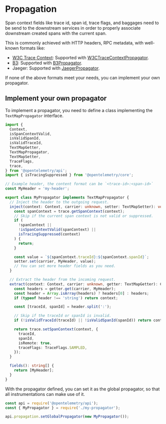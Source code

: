 # Propagation

Span context fields like trace id, span id, trace flags, and baggages need to be send to the downstream services
in order to properly associate downstream created spans with the current span.

This is commonly achieved with HTTP headers, RPC metadata, with well-known formats like:

- [W3C Trace Context][]: Supported with [W3CTraceContextPropagator][].
- [B3][]: Supported with [B3Propagator][].
- Jaeger: Supported with [JaegerPropagator][].

If none of the above formats meet your needs, you can implement your own propagator.

## Implement your own propagator

To implement a propagator, you need to define a class implementing the `TextMapPropagator` interface.

```ts
import {
  Context,
  isSpanContextValid,
  isValidSpanId,
  isValidTraceId,
  TextMapGetter,
  TextMapPropagator,
  TextMapSetter,
  TraceFlags,
  trace,
} from '@opentelemetry/api';
import { isTracingSuppressed } from '@opentelemetry/core';

// Example header, the content format can be `<trace-id>:<span-id>`
const MyHeader = 'my-header';

export class MyPropagator implements TextMapPropagator {
  // Inject the header to the outgoing request.
  inject(context: Context, carrier: unknown, setter: TextMapSetter): void {
    const spanContext = trace.getSpanContext(context);
    // Skip if the current span context is not valid or suppressed.
    if (
      !spanContext ||
      !isSpanContextValid(spanContext) ||
      isTracingSuppressed(context)
    ) {
      return;
    }

    const value = `${spanContext.traceId}:${spanContext.spanId}`;
    setter.set(carrier, MyHeader, value);
    // You can set more header fields as you need.
  }

  // Extract the header from the incoming request.
  extract(context: Context, carrier: unknown, getter: TextMapGetter): Context {
    const headers = getter.get(carrier, MyHeader);
    const header = Array.isArray(headers) ? headers[0] : headers;
    if (typeof header !== 'string') return context;

    const [traceId, spanId] = header.split(':');

    // Skip if the traceId or spanId is invalid.
    if (!isValidTraceId(traceId) || !isValidSpanId(spanId)) return context;

    return trace.setSpanContext(context, {
      traceId,
      spanId,
      isRemote: true,
      traceFlags: TraceFlags.SAMPLED,
    });
  }

  fields(): string[] {
    return [MyHeader];
  }
}
```

With the propagator defined, you can set it as the global propagator, so that all instrumentations
can make use of it.

```ts
const api = require('@opentelemetry/api');
const { MyPropagator } = require('./my-propagator');

api.propagation.setGlobalPropagator(new MyPropagator());
```

[B3]: https://github.com/openzipkin/b3-propagation
[B3Propagator]: https://github.com/open-telemetry/opentelemetry-js/tree/main/packages/opentelemetry-propagator-b3
[JaegerPropagator]: https://github.com/open-telemetry/opentelemetry-js/tree/main/packages/opentelemetry-propagator-jaeger
[W3C Trace Context]: https://www.w3.org/TR/trace-context/
[W3CTraceContextPropagator]: https://github.com/open-telemetry/opentelemetry-js/tree/main/packages/opentelemetry-core#w3ctracecontextpropagator-propagator
